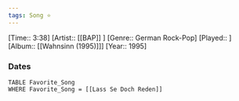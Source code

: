 ```yaml
---
tags: Song ⭐ 
---
```

[Time:: 3:38]
[Artist:: [[BAP]] ]
[Genre:: German Rock-Pop]
[Played:: ]
[Album:: [[Wahnsinn (1995)]]]
[Year:: 1995]
### Dates
````dataview
TABLE Favorite_Song
WHERE Favorite_Song = [[Lass Se Doch Reden]]
````